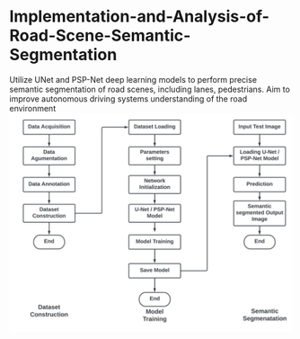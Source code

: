 # Implementation-and-Analysis-of-Road-Scene-Semantic-Segmentation
Utilize UNet and PSP-Net deep learning models to perform precise semantic segmentation of road scenes, including lanes, pedestrians. Aim to improve autonomous driving systems understanding of the road environment
![GitHub Logo](https://raw.githubusercontent.com/sheetallamani/Implementation-and-Analysis-of-Road-Scene-Semantic-Segmentation/main/Project_Flowchart.jpg)
